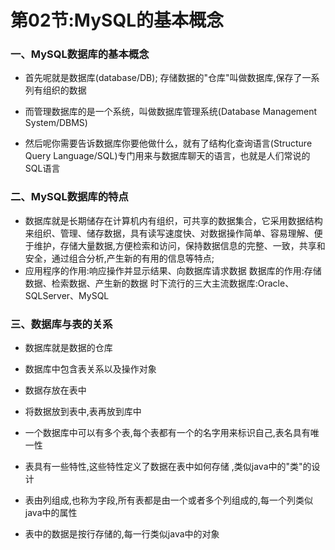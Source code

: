 # 第02节:MySQL的基本概念

### 一、MySQL数据库的基本概念

* 首先呢就是数据库(database/DB);
存储数据的"仓库"叫做数据库,保存了一系列有组织的数据

* 而管理数据库的是一个系统，叫做数据库管理系统(Database Management System/DBMS)

* 然后呢你需要告诉数据库你要他做什么，就有了结构化查询语言(Structure Query Language/SQL)专门用来与数据库聊天的语言，也就是人们常说的SQL语言
### 二、MySQL数据库的特点
* 数据库就是长期储存在计算机内有组织，可共享的数据集合，它采用数据结构来组织、管理、储存数据，具有读写速度快、对数据操作简单、容易理解、便于维护，存储大量数据,方便检索和访问，保持数据信息的完整、一致，共享和安全，通过组合分析,产生新的有用的信息等特点;
* 应用程序的作用:响应操作并显示结果、向数据库请求数据
数据库的作用:存储数据、检索数据、产生新的数据
时下流行的三大主流数据库:Oracle、SQLServer、MySQL

### 三、数据库与表的关系
* 数据库就是数据的仓库
* 数据库中包含表关系以及操作对象
* 数据存放在表中

* 将数据放到表中,表再放到库中

* 一个数据库中可以有多个表,每个表都有一个的名字用来标识自己,表名具有唯一性

* 表具有一些特性,这些特性定义了数据在表中如何存储	,类似java中的"类"的设计

* 表由列组成,也称为字段,所有表都是由一个或者多个列组成的,每一个列类似java中的属性

* 表中的数据是按行存储的,每一行类似java中的对象
